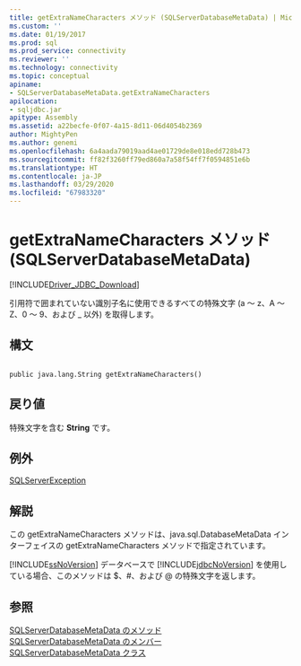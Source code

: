```yaml
---
title: getExtraNameCharacters メソッド (SQLServerDatabaseMetaData) | Microsoft Docs
ms.custom: ''
ms.date: 01/19/2017
ms.prod: sql
ms.prod_service: connectivity
ms.reviewer: ''
ms.technology: connectivity
ms.topic: conceptual
apiname:
- SQLServerDatabaseMetaData.getExtraNameCharacters
apilocation:
- sqljdbc.jar
apitype: Assembly
ms.assetid: a22becfe-0f07-4a15-8d11-06d4054b2369
author: MightyPen
ms.author: genemi
ms.openlocfilehash: 6a4aada79019aad4ae01729de8e018edd728b473
ms.sourcegitcommit: ff82f3260ff79ed860a7a58f54ff7f0594851e6b
ms.translationtype: HT
ms.contentlocale: ja-JP
ms.lasthandoff: 03/29/2020
ms.locfileid: "67983320"
---
```

# <a name="getextranamecharacters-method-sqlserverdatabasemetadata"></a>getExtraNameCharacters メソッド (SQLServerDatabaseMetaData)
[!INCLUDE[Driver_JDBC_Download](../../../includes/driver_jdbc_download.md)]

  引用符で囲まれていない識別子名に使用できるすべての特殊文字 (a ～ z、A ～ Z、0 ～ 9、および _ 以外) を取得します。  
  
## <a name="syntax"></a>構文  
  
```  
  
public java.lang.String getExtraNameCharacters()  
```  
  
## <a name="return-value"></a>戻り値  
 特殊文字を含む **String** です。  
  
## <a name="exceptions"></a>例外  
 [SQLServerException](../../../connect/jdbc/reference/sqlserverexception-class.md)  
  
## <a name="remarks"></a>解説  
 この getExtraNameCharacters メソッドは、java.sql.DatabaseMetaData インターフェイスの getExtraNameCharacters メソッドで指定されています。  
  
 [!INCLUDE[ssNoVersion](../../../includes/ssnoversion-md.md)] データベースで [!INCLUDE[jdbcNoVersion](../../../includes/jdbcnoversion_md.md)] を使用している場合、このメソッドは $、#、および \@ の特殊文字を返します。  
  
## <a name="see-also"></a>参照  
 [SQLServerDatabaseMetaData のメソッド](../../../connect/jdbc/reference/sqlserverdatabasemetadata-methods.md)   
 [SQLServerDatabaseMetaData のメンバー](../../../connect/jdbc/reference/sqlserverdatabasemetadata-members.md)   
 [SQLServerDatabaseMetaData クラス](../../../connect/jdbc/reference/sqlserverdatabasemetadata-class.md)  
  
  

